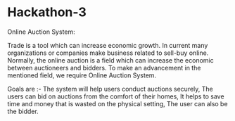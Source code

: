 # Hackathon-3
Online Auction System:

Trade is a tool which can increase economic growth. In current many organizations or companies make business related to sell-buy online. Normally, the online auction is a field which can increase the economic between auctioneers and bidders. To make an advancement in the mentioned field, we require Online Auction System.

Goals are :-
The system will help users conduct auctions securely,
The users can bid on auctions from the comfort of their homes,
It helps to save time and money that is wasted on the physical setting,
The user can also be the bidder.
